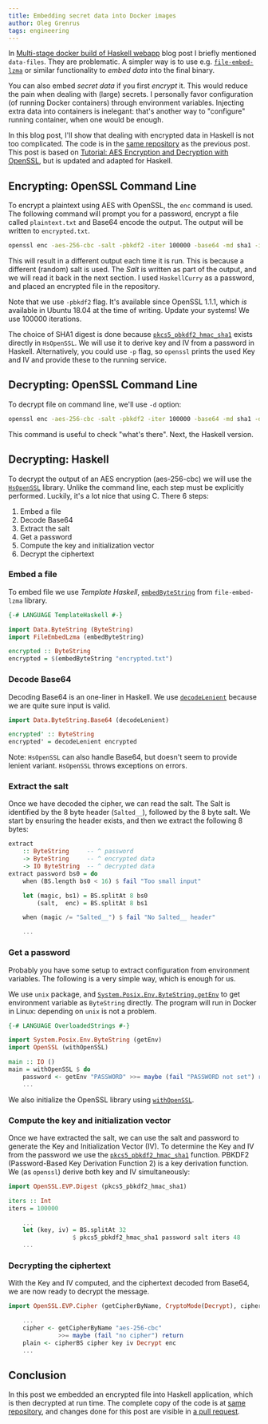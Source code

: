 ```yaml
---
title: Embedding secret data into Docker images
author: Oleg Grenrus
tags: engineering
---
```


In [Multi-stage docker build of Haskell webapp](2019-07-04-docker-haskell-example.html)
blog post I briefly mentioned `data-files`. They are problematic.
A simpler way is to use e.g. [`file-embed-lzma`](https://hackage.haskell.org/package/file-embed-lzma)
or similar functionality to *embed data* into the final binary.

You can also embed *secret data* if you first *encrypt* it.  This would reduce
the pain when dealing with (large) secrets.  I personally favor configuration
(of running Docker containers) through environment variables. Injecting extra
data into containers is inelegant: that's another way to "configure" running
container, when one would be enough.

In this blog post, I'll show that dealing with encrypted data in Haskell
is not too complicated.
The code is in the [same repository](https://github.com/phadej/docker-haskell-example)
as the previous post.
This post is based on
[Tutorial: AES Encryption and Decryption with OpenSSL](https://eclipsesource.com/blogs/2017/01/17/tutorial-aes-encryption-and-decryption-with-openssl/),
but is updated and adapted for Haskell.

<div id="toc"></div>

Encrypting: OpenSSL Command Line
--------------------------------

To encrypt a plaintext using AES with OpenSSL, the `enc` command is used. The
following command will prompt you for a password, encrypt a file called
`plaintext.txt` and Base64 encode the output. The output will be written to
`encrypted.txt`.

```bash
openssl enc -aes-256-cbc -salt -pbkdf2 -iter 100000 -base64 -md sha1 -in plaintext.txt  -out encrypted.txt
```

This will result in a different output each time it is run. This is because a
different (random) salt is used. The *Salt* is written as part of the output,
and we will read it back in the next section.
I used `HaskellCurry` as a password, and placed an encrypted file in the repository.

Note that we use `-pbkdf2` flag. It's available since OpenSSL 1.1.1,
which *is* available in Ubuntu 18.04 at the time of writing.
Update your systems! We use 100000 iterations.

The choice of SHA1 digest is done because 
[`pkcs5_pbkdf2_hmac_sha1`](https://hackage.haskell.org/package/HsOpenSSL-0.11.4.16/docs/OpenSSL-EVP-Digest.html#v:pkcs5_pbkdf2_hmac_sha1)
exists directly in `HsOpenSSL`.
We will use it to derive key and IV from a password in Haskell.
Alternatively, you could use `-p` flag, so
`openssl` prints the used Key and IV and provide these to the running
service.

Decrypting: OpenSSL Command Line
--------------------------------

To decrypt file on command line, we'll use `-d` option:

```bash
openssl enc -aes-256-cbc -salt -pbkdf2 -iter 100000 -base64 -md sha1 -d -in encrypted.txt
```

This command is useful to check "what's there". Next, the Haskell version.

Decrypting: Haskell
-------------------

To decrypt the output of an AES encryption (aes-256-cbc) we will use the
[`HsOpenSSL`](https://hackage.haskell.org/package/HsOpenSSL) library.
Unlike the command line, each step must be explicitly performed.
Luckily, it's a lot nice that using C. There 6 steps:

1. Embed a file
2. Decode Base64
3. Extract the salt
4. Get a password
5. Compute the key and initialization vector
6. Decrypt the ciphertext

<h3>Embed a file</h3>

To embed file we use *Template Haskell*,
[`embedByteString`](https://hackage.haskell.org/package/file-embed-lzma-0/docs/FileEmbedLzma.html#v:embedByteString)
from `file-embed-lzma` library.

```haskell
{-# LANGUAGE TemplateHaskell #-}

import Data.ByteString (ByteString)
import FileEmbedLzma (embedByteString)

encrypted :: ByteString
encrypted = $(embedByteString "encrypted.txt")
```

<h3>Decode Base64</h3>

Decoding Base64 is an one-liner in Haskell.
We use [`decodeLenient`](https://hackage.haskell.org/package/base64-bytestring-1.0.0.2/docs/Data-ByteString-Base64.html#v:decodeLenient)
because we are quite sure input is valid.

```haskell
import Data.ByteString.Base64 (decodeLenient)

encrypted' :: ByteString
encrypted' = decodeLenient encrypted
```

Note: `HsOpenSSL` can also handle Base64, but doesn't seem to provide
lenient variant. `HsOpenSSL` throws exceptions on errors.

<h3>Extract the salt</h3>

Once we have decoded the cipher, we can read the salt.
The Salt is identified by the 8 byte header (`Salted__`),
followed by the 8 byte salt.
We start by ensuring the header exists, and then we extract the following 8 bytes:

```haskell
extract
    :: ByteString     -- ^ password
    -> ByteString     -- ^ encrypted data
    -> IO ByteString  -- ^ decrypted data
extract password bs0 = do
    when (BS.length bs0 < 16) $ fail "Too small input"

    let (magic, bs1) = BS.splitAt 8 bs0
        (salt,  enc) = BS.splitAt 8 bs1

    when (magic /= "Salted__") $ fail "No Salted__ header"

    ...
```

<h3>Get a password</h3>

Probably you have some setup to extract configuration from environment
variables. The following is a very simple way, which is enough for us.

We use `unix` package,
and [`System.Posix.Env.ByteString.getEnv`](https://hackage.haskell.org/package/unix-2.7.2.2/docs/System-Posix-Env-ByteString.html#v:getEnv)
to get environment variable as `ByteString` directly.
The program will run in Docker in Linux: depending on `unix` is not a problem.

```haskell
{-# LANGUAGE OverloadedStrings #-}

import System.Posix.Env.ByteString (getEnv)
import OpenSSL (withOpenSSL)

main :: IO ()
main = withOpenSSL $ do
    password <- getEnv "PASSWORD" >>= maybe (fail "PASSWORD not set") return
    ... 
```

We also initialize the OpenSSL library using [`withOpenSSL`](https://hackage.haskell.org/package/HsOpenSSL-0.11.4.16/docs/OpenSSL.html#v:withOpenSSL).

<h3>Compute the key and initialization vector</h3>

Once we have extracted the salt, we can use the salt and password to generate
the Key and Initialization Vector (IV). To determine the Key and IV from the
password we use the
[`pkcs5_pbkdf2_hmac_sha1`](https://hackage.haskell.org/package/HsOpenSSL-0.11.4.16/docs/OpenSSL-EVP-Digest.html#v:pkcs5_pbkdf2_hmac_sha1)
function. PBKDF2 (Password-Based Key Derivation Function 2) is
a key derivation function. We (as `openssl`) derive both key and IV simultaneously:

```haskell
import OpenSSL.EVP.Digest (pkcs5_pbkdf2_hmac_sha1)

iters :: Int
iters = 100000

    ...
    let (key, iv) = BS.splitAt 32
                  $ pkcs5_pbkdf2_hmac_sha1 password salt iters 48
    ...
```

<h3>Decrypting the ciphertext</h3>

With the Key and IV computed, and the ciphertext decoded from Base64, we are now
ready to decrypt the message.

```haskell
import OpenSSL.EVP.Cipher (getCipherByName, CryptoMode(Decrypt), cipherBS)

    ...
    cipher <- getCipherByName "aes-256-cbc"
              >>= maybe (fail "no cipher") return
    plain <- cipherBS cipher key iv Decrypt enc
    ...
```

Conclusion
----------

In this post we embedded an encrypted file into Haskell application,
which is then decrypted at run time. The complete copy of the code is
at [same repository](https://github.com/phadej/docker-haskell-example),
and changes done for this post are visible in
[a pull request](https://github.com/phadej/docker-haskell-example/pull/1).
